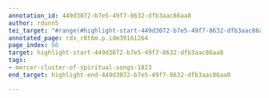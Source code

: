 ```yaml
---
annotation_id: 449d3072-b7e5-49f7-8632-dfb3aac86aa8
author: rdunn5
tei_target: "#range(#highlight-start-449d3072-b7e5-49f7-8632-dfb3aac86aa8, #highlight-end-449d3072-b7e5-49f7-8632-dfb3aac86aa8)"
annotated_page: rdx_r8t6m.p.idm39161264
page_index: 56
target: highlight-start-449d3072-b7e5-49f7-8632-dfb3aac86aa8
tags:
- mercer-cluster-of-spiritual-songs-1823
end_target: highlight-end-449d3072-b7e5-49f7-8632-dfb3aac86aa8

---
```

